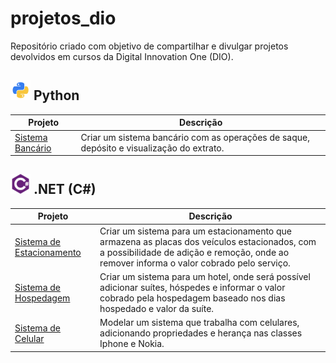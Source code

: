 
# projetos_dio

Repositório criado com objetivo de compartilhar e divulgar projetos devolvidos em cursos da Digital Innovation One (DIO).

## ![python-icon](/icons/python-icon.png) Python

| Projeto | Descrição |
| ------- | ----------|
| [Sistema Bancário](https://github.com/iuryhuebra/projetos_dio/blob/main/python/sistema_bancario.py) | Criar um sistema bancário com as operações de saque, depósito e visualização do extrato.|

## ![csharp-icon](/icons/csharp-icon.png) .NET (C#)

| Projeto | Descrição |
| ------- | ----------|
| [Sistema de Estacionamento](https://github.com/iuryhuebra/projetos_dio/tree/main/dotnet/fundamentos-desafio) | Criar um sistema para um estacionamento que armazena as placas dos veículos estacionados, com a possibilidade de adição e remoção, onde ao remover informa o valor cobrado pelo serviço.|
| [Sistema de Hospedagem](https://github.com/iuryhuebra/projetos_dio/tree/main/dotnet/explorando-desafio) | Criar um sistema para um hotel, onde será possível adicionar suítes, hóspedes e informar o valor cobrado pela hospedagem baseado nos dias hospedado e valor da suíte.|
| [Sistema de Celular](https://github.com/iuryhuebra/projetos_dio/tree/main/dotnet/poo-desafio) | Modelar um sistema que trabalha com celulares, adicionando propriedades e herança nas classes Iphone e Nokia.|

